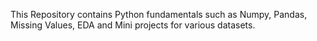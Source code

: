This Repository contains Python fundamentals such as Numpy, Pandas, Missing Values, EDA and Mini projects for various datasets.
